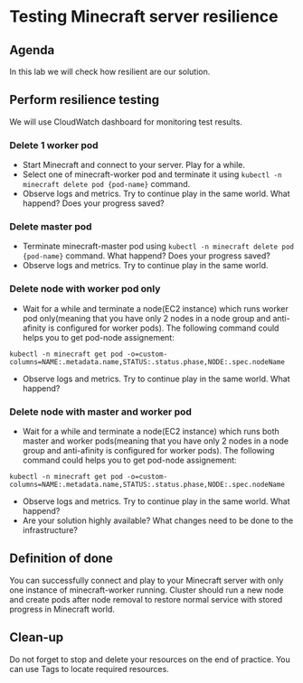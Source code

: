# Testing Minecraft server resilience

## Agenda

In this lab we will check how resilient are our solution.

## Perform resilience testing

We will use CloudWatch dashboard for monitoring test results.


### Delete 1 worker pod
- Start Minecraft and connect to your server. Play for a while.
- Select one of minecraft-worker pod and terminate it using `kubectl -n minecraft delete pod {pod-name}` command.
- Observe logs and metrics. Try to continue play in the same world. What happend? Does your progress saved?
### Delete master pod
- Terminate minecraft-master pod  using `kubectl -n minecraft delete pod {pod-name}` command. What happend? Does your progress saved?
- Observe logs and metrics. Try to continue play in the same world.

### Delete node with worker pod only
- Wait for a while and terminate a node(EC2 instance) which runs worker pod only(meaning that you have only 2 nodes in a node group and anti-afinity is configured for worker pods).
The following command could helps you to get pod-node assignement:
```
kubectl -n minecraft get pod -o=custom-columns=NAME:.metadata.name,STATUS:.status.phase,NODE:.spec.nodeName
```
- Observe logs and metrics. Try to continue play in the same world. What happend? 

### Delete node with master and worker pod
- Wait for a while and terminate a node(EC2 instance) which runs both master and worker pods(meaning that you have only 2 nodes in a node group and anti-afinity is configured for worker pods).
The following command could helps you to get pod-node assignement:
```
kubectl -n minecraft get pod -o=custom-columns=NAME:.metadata.name,STATUS:.status.phase,NODE:.spec.nodeName
```
- Observe logs and metrics. Try to continue play in the same world. What happend? 
- Are your solution highly available? What changes need to be done to the infrastructure?

## Definition of done

You can successfully connect and play to your Minecraft server with only one instance of minecraft-worker running. Cluster should run a new node and create pods after node removal to restore normal service with stored progress in Minecraft world.

## Clean-up

Do not forget to stop and delete your resources on the end of practice. You can use Tags to locate required resources.


